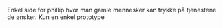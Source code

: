 Enkel side for phillip hvor man gamle mennesker kan trykke på tjenestene de ønsker. Kun en enkel prototype
